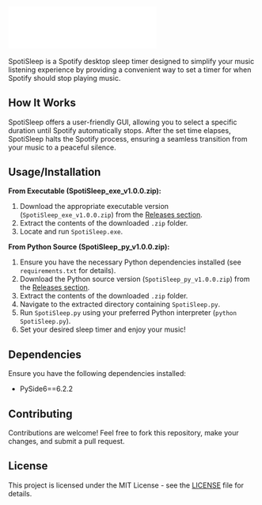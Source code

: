 <img src="Assets/logo.png" alt="Logo" width="300"/>

SpotiSleep is a Spotify desktop sleep timer designed to simplify your music listening experience by providing a convenient way to set a timer for when Spotify should stop playing music.

## How It Works

SpotiSleep offers a user-friendly GUI, allowing you to select a specific duration until Spotify automatically stops. After the set time elapses, SpotiSleep halts the Spotify process, ensuring a seamless transition from your music to a peaceful silence.

## Usage/Installation

**From Executable (SpotiSleep_**exe**_v1.0.0.zip):**
1. Download the appropriate executable version (`SpotiSleep_exe_v1.0.0.zip`) from the [Releases section](https://github.com/TheJustinCrow/SpotiSleep/releases).
2. Extract the contents of the downloaded `.zip` folder.
3. Locate and run `SpotiSleep.exe`.

**From Python Source (SpotiSleep_py_v1.0.0.zip):**
1. Ensure you have the necessary Python dependencies installed (see `requirements.txt` for details).
2. Download the Python source version (`SpotiSleep_py_v1.0.0.zip`) from the [Releases section](https://github.com/TheJustinCrow/SpotiSleep/releases).
3. Extract the contents of the downloaded `.zip` folder.
4. Navigate to the extracted directory containing `SpotiSleep.py`.
5. Run `SpotiSleep.py` using your preferred Python interpreter (`python SpotiSleep.py`).
6. Set your desired sleep timer and enjoy your music!

## Dependencies

Ensure you have the following dependencies installed:
- PySide6==6.2.2

## Contributing

Contributions are welcome! Feel free to fork this repository, make your changes, and submit a pull request.

## License

This project is licensed under the MIT License - see the [LICENSE](LICENSE) file for details.
